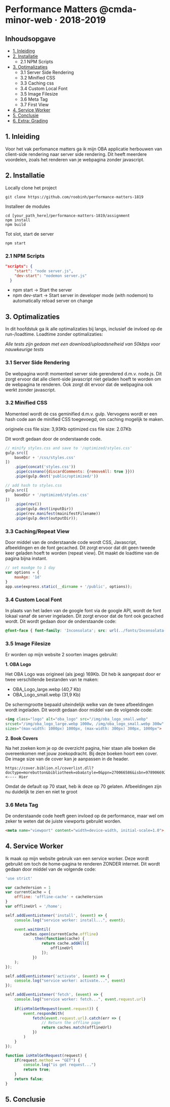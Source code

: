 # Performance Matters @cmda-minor-web · 2018-2019

## Inhoudsopgave
* [1. Inleiding](#1)
* [2. Installatie](#2)
  + 2.1 NPM Scripts
* [3. Optimalizaties](#3)
  + 3.1 Server Side Rendering
  + 3.2 Minified CSS
  + 3.3 Caching css
  + 3.4 Custom Local Font
  + 3.5 Image Filesize
  + 3.6 Meta Tag
  + 3.7 First View
* [4. Service Worker](#4)
* [5. Conclusie](#5)
* [6. Extra: Grading](#6)

## 1. Inleiding
Voor het vak perfomance matters ga ik mijn OBA applicatie herbouwen van client-side rendering naar server side rendering. Dit heeft meerdere voordelen, zoals het renderen van je webpagina zonder javascript.


## 2. Installatie
Locally clone het project
```
git clone https://github.com/roobinh/performance-matters-1819
```

Installeer de modules
```
cd [your_path_here]/performance-matters-1819/assignment
npm install
npm build
```

Tot slot, start de server
```
npm start
```

### 2.1 NPM Scripts
```json
"scripts": {
    "start": "node server.js",
    "dev-start": "nodemon server.js"
  }
```
- npm start -> Start the server
- npm dev-start -> Start server in developer mode (with nodemon) to automatically reload server on change

## 3. Optimalizaties
In dit hoofdstuk ga ik alle optimalizaties bij langs, inclusief de invloed op de run-/loadtime. Loadtime zonder optimalizaties:

*Alle tests zijn gedaan met een download/uploadsnelheid van 50kbps voor nauwkeurige tests*

### 3.1 Server Side Rendering
De webpagina wordt momenteel server side gerendered d.m.v. node.js. Dit zorgt ervoor dat alle client-side javascript niet geladen hoeft te worden om de webpagina te renderen. Ook zorgt dit ervoor dat de webpagina ook werkt zonder javascript.

### 3.2 Minified CSS
Momenteel wordt de css geminified d.m.v. gulp. Vervogens wordt er een hash code aan de minified CSS toegevoegd, om caching mogelijk te maken. 

originele css file size: 3,93Kb
optimized css file size: 2.07Kb

Dit wordt gedaan door de onderstaande code.

```javascript
// minify styles.css and save to '/optimized/styles.css'
gulp.src([
    baseDir + '/css/styles.css'
])
    .pipe(concat('styles.css'))
    .pipe(cssnano({discardComments: {removeAll: true }}))
    .pipe(gulp.dest('public/optimized/'))

// add hash to styles.css
gulp.src([
    baseDir + '/optimized/styles.css'
])
    .pipe(rev())
    .pipe(gulp.dest(inputDir))
    .pipe(rev.manifest(mainifestFilename))
    .pipe(gulp.dest(outputDir));
```
### 3.3 Caching/Repeat View
Door middel van de onderstaande code wordt CSS, Javascript, afbeeldingen en de font gecached. Dit zorgt ervoor dat dit geen tweede keer geladen hoeft te worden (repeat view). Dit maakt de loadtime van de pagina bijna instant.

```javascript
// set maxAge to 1 day
var options = {
    maxAge: '1d'
}
app.use(express.static(__dirname + '/public', options));
```

### 3.4 Custom Local Font
In plaats van het laden van de google font via de google API, wordt de font lokaal vanaf de server ingeladen. Dit zorgt ervoor dat de font ook gecached wordt. Dit wordt gedaan door de onderstaande code:

```css
@font-face { font-family: 'Inconsolata'; src: url(../fonts/Inconsolata-Regular.ttf);}
```

### 3.5 Image Filesize
Er worden op mijn website 2 soorten images gebruikt:

**1. OBA Logo**

Het OBA Logo was origineel (als jpeg) 169Kb. Dit heb ik aangepast door er twee verschillende bestanden van te maken:
- OBA_Logo_large.webp (40,7 Kb)
- OBA_Logo_small.webp (31,9 Kb)

De schermgrootte bepaald uiteindelijk welke van de twee afbeeldingen wordt ingeladen. Dit wordt gedaan door middel van de volgende code:
```html
<img class="logo" alt="oba_logo" src="/img/oba_logo_small.webp" 
srcset="/img/oba_logo_large.webp 1000w, /img/oba_logo_small.webp 300w"
sizes="(max-width: 1000px) 1000px, (max-width: 300px) 300px, 1000px">
```

**2. Book Covers**

Na het zoeken kom je op de overzicht pagina, hier staan alle boeken die overeenkomen met jouw zoekopdracht. Bij deze boeken hoort een cover. De image size van de cover kan je aanpassen in de header.

```
https://cover.biblion.nl/coverlist.dll?doctype=morebutton&bibliotheek=oba&style=0&ppn=270066586&isbn=9789066921863&lid=&aut=&ti=&size=70 <---- Hier
```

Omdat de default op 70 staat, heb ik deze op 70 gelaten. Afbeeldingen zijn nu duidelijk te zien en niet te groot

### 3.6 Meta Tag
De onderstaande code heeft geen invloed op de performance, maar wel om zeker te weten dat de juiste viewports gebruikt worden.
```html
<meta name="viewport" content="width=device-width, initial-scale=1.0">
```

## 4. Service Worker
Ik maak op mijn website gebruik van een service worker. Deze wordt gebruikt om toch de home-pagina te renderen ZONDER internet. Dit wordt gedaan door middel van de volgende code:

```javascript
'use strict'

var cacheVersion = 1
var currentCache = {
    offline: 'offline-cache' + cacheVersion
}
var offlineUrl = '/home';

self.addEventListener('install', (event) => {
    console.log("service worker: install...", event);

    event.waitUntil(
        caches.open(currentCache.offline)
            .then(function(cache) {
                return cache.addAll([
                    offlineUrl
                ]);
            })
    );
});

self.addEventListener('activate', (event) => {
    console.log("service worker: activate...", event)
});

self.addEventListener('fetch', (event) => {
    console.log("service worker: fetch...", event.request.url)
    
    if(isHtmlGetRequest(event.request)) {
        event.respondWith(
            fetch(event.request.url).catch(err => {
                // Return the offline page
                return caches.match(offlineUrl)
            })
        )
    }
});

function isHtmlGetRequest(request) {
    if(request.method == "GET") {
        console.log("is get request...")
        return true;
    }
    return false;
}
```

## 5. Conclusie



